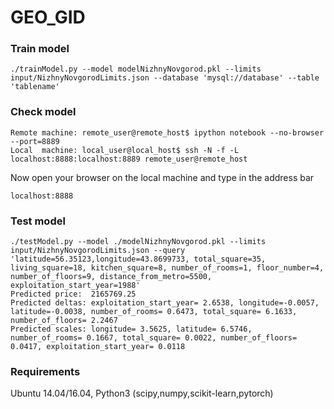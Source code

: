 # GEO_GID

### Train model
```
./trainModel.py --model modelNizhnyNovgorod.pkl --limits input/NizhnyNovgorodLimits.json --database 'mysql://database' --table 'tablename'
```
### Check model
```
Remote machine: remote_user@remote_host$ ipython notebook --no-browser --port=8889
Local  machine: local_user@local_host$ ssh -N -f -L localhost:8888:localhost:8889 remote_user@remote_host
```
Now open your browser on the local machine and type in the address bar
```
localhost:8888
```
### Test  model
```
./testModel.py --model ./modelNizhnyNovgorod.pkl --limits input/NizhnyNovgorodLimits.json --query 'latitude=56.35123,longitude=43.8699733, total_square=35, living_square=18, kitchen_square=8, number_of_rooms=1, floor_number=4, number_of_floors=9, distance_from_metro=5500, exploitation_start_year=1988'
Predicted price:  2165769.25
Predicted deltas: exploitation_start_year= 2.6538, longitude=-0.0057, latitude=-0.0038, number_of_rooms= 0.6473, total_square= 6.1633, number_of_floors= 2.2467
Predicted scales: longitude= 3.5625, latitude= 6.5746, number_of_rooms= 0.1667, total_square= 0.0022, number_of_floors= 0.0417, exploitation_start_year= 0.0118
```

### Requirements
Ubuntu 14.04/16.04, Python3 (scipy,numpy,scikit-learn,pytorch)
